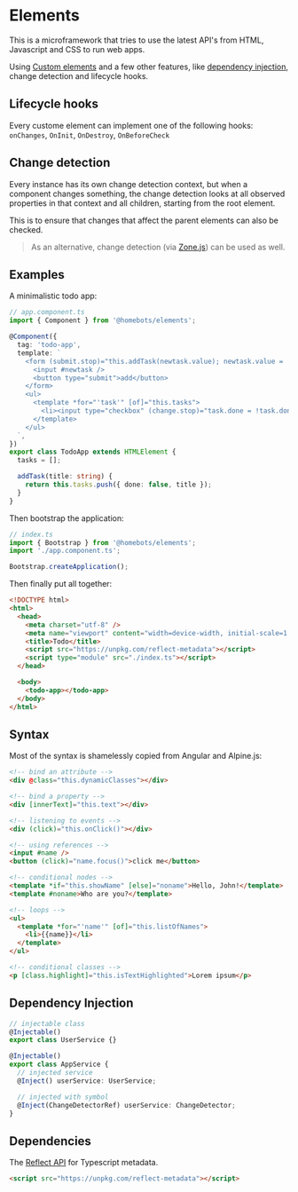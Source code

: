 # Elements

This is a microframework that tries to use the latest API's from HTML, Javascript and CSS to run web apps.

Using [Custom elements](https://developers.google.com/web/fundamentals/web-components/customelements) and a few other
features, like [dependency injection](https://github.com/homebots/injector), change detection and lifecycle hooks.

## Lifecycle hooks

Every custome element can implement one of the following hooks: `onChanges`, `OnInit`, `OnDestroy`, `OnBeforeCheck`

## Change detection

Every instance has its own change detection context, but when a component changes something, the
change detection looks at all observed properties in that context and all children, starting from the root element.

This is to ensure that changes that affect the parent elements can also be checked.

> As an alternative, change detection (via [Zone.js](https://www.npmjs.com/package/zone.js)) can be used as well.

## Examples

A minimalistic todo app:

```typescript
// app.component.ts
import { Component } from '@homebots/elements';

@Component({
  tag: 'todo-app',
  template: `
    <form (submit.stop)="this.addTask(newtask.value); newtask.value = ''">
      <input #newtask />
      <button type="submit">add</button>
    </form>
    <ul>
      <template *for="'task'" [of]="this.tasks">
        <li><input type="checkbox" (change.stop)="task.done = !task.done" [value]="task.done" /> {{ task.title }}</li>
      </template>
    </ul>
  `,
})
export class TodoApp extends HTMLElement {
  tasks = [];

  addTask(title: string) {
    return this.tasks.push({ done: false, title });
  }
}
```

Then bootstrap the application:

```typescript
// index.ts
import { Bootstrap } from '@homebots/elements';
import './app.component.ts';

Bootstrap.createApplication();
```

Then finally put all together:

```html
<!DOCTYPE html>
<html>
  <head>
    <meta charset="utf-8" />
    <meta name="viewport" content="width=device-width, initial-scale=1.0" />
    <title>Todo</title>
    <script src="https://unpkg.com/reflect-metadata"></script>
    <script type="module" src="./index.ts"></script>
  </head>

  <body>
    <todo-app></todo-app>
  </body>
</html>
```

## Syntax

Most of the syntax is shamelessly copied from Angular and Alpine.js:

```html
<!-- bind an attribute -->
<div @class="this.dynamicClasses"></div>

<!-- bind a property -->
<div [innerText]="this.text"></div>

<!-- listening to events -->
<div (click)="this.onClick()"></div>

<!-- using references -->
<input #name />
<button (click)="name.focus()">click me</button>

<!-- conditional nodes -->
<template *if="this.showName" [else]="noname">Hello, John!</template>
<template #noname>Who are you?</template>

<!-- loops -->
<ul>
  <template *for="'name'" [of]="this.listOfNames">
    <li>{{name}}</li>
  </template>
</ul>

<!-- conditional classes -->
<p [class.highlight]="this.isTextHighlighted">Lorem ipsum</p>
```

## Dependency Injection

```typescript
// injectable class
@Injectable()
export class UserService {}

@Injectable()
export class AppService {
  // injected service
  @Inject() userService: UserService;

  // injected with symbol
  @Inject(ChangeDetectorRef) userService: ChangeDetector;
}
```

## Dependencies

The [Reflect API](https://www.npmjs.com/package/reflect-metadata) for Typescript metadata.

```html
<script src="https://unpkg.com/reflect-metadata"></script>
```
